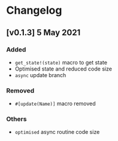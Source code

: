 # Changelog

## [v0.1.3] 5 May 2021

### Added
- `get_state!(state)` macro to get state
- Optimised state and reduced code size
- `async` update branch

### Removed
- `#[update(Name)]` macro removed

### Others
- `optimised` async routine code size
